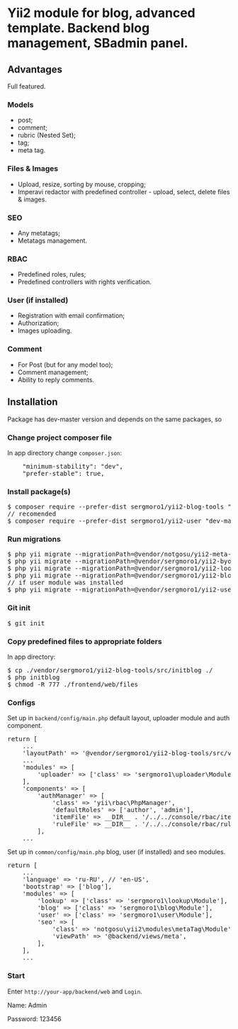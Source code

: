 <h1>Yii2 module for blog, advanced template. Backend blog management, SBadmin panel.</h1>

<h2>Advantages</h2>

Full featured.

<h3>Models</h3>
<ul>
  <li>post;</li>
  <li>comment;</li>
  <li>rubric (Nested Set);</li>
  <li>tag;</li>
  <li>meta tag.</li>
</ul>

<h3>Files & Images</h3>
<ul>
  <li>Upload, resize, sorting by mouse, cropping;</li>
  <li>Imperavi redactor with predefined controller - upload, select, delete files & images.</li>
</ul>

<h3>SEO</h3>
<ul>
  <li>Any metatags;</li>
  <li>Metatags management.</li>
</ul>

<h3>RBAC</h3>
<ul>
  <li>Predefined roles, rules;</li>
  <li>Predefined controllers with rights verification.</li>
</ul>

<h3>User (if installed)</h3>
<ul>
  <li>Registration with email confirmation;</li>
  <li>Authorization;</li>
  <li>Images uploading.</li>
</ul>

<h3>Comment</h3>
<ul>
  <li>For Post (but for any model too);</li>
  <li>Comment management;</li>
  <li>Ability to reply comments.</li>
</ul>

<h2>Installation</h2>

Package has dev-master version and depends on the same packages, so

<h3>Change project composer file</h3>

In app directory change <code>composer.json</code>:

<pre>
    "minimum-stability": "dev",
    "prefer-stable": true,
</pre>

<h3>Install package(s)</h3>

<pre>
$ composer require --prefer-dist sergmoro1/yii2-blog-tools "dev-master"
// recomended
$ composer require --prefer-dist sergmoro1/yii2-user "dev-master"
</pre>

<h3>Run migrations</h3>

<pre>
$ php yii migrate --migrationPath=@vendor/notgosu/yii2-meta-tag-module/src/migrations
$ php yii migrate --migrationPath=@vendor/sergmoro1/yii2-byone-uploader/migrations
$ php yii migrate --migrationPath=@vendor/sergmoro1/yii2-lookup/src/migrations
$ php yii migrate --migrationPath=@vendor/sergmoro1/yii2-blog-tools/src/migrations
// if user module was installed
$ php yii migrate --migrationPath=@vendor/sergmoro1/yii2-user/src/migrations
</pre>

<h3>Git init</h3>

<pre>
$ git init
</pre>

<h3>Copy predefined files to appropriate folders</h3>

In app directory:

<pre>
$ cp ./vendor/sergmoro1/yii2-blog-tools/src/initblog ./
$ php initblog
$ chmod -R 777 ./frontend/web/files
</pre>

<h3>Configs</h3>

Set up in <code>backend/config/main.php</code> default layout, uploader module and auth component.

<pre>
return [
    ...
    'layoutPath' => '@vendor/sergmoro1/yii2-blog-tools/src/views/layouts',
    ...
    'modules' => [
        'uploader' => ['class' => 'sergmoro1\uploader\Module'],
    ],
    'components' => [
        'authManager' => [
            'class' => 'yii\rbac\PhpManager',
            'defaultRoles' => ['author', 'admin'],
            'itemFile' => __DIR__ . '/../../console/rbac/items.php',
            'ruleFile' => __DIR__ . '/../../console/rbac/rules.php',
        ],
    ...
</pre>

Set up in <code>common/config/main.php</code> blog, user (if installed) and seo modules.
<pre>
return [
    ...
    'language' => 'ru-RU', // 'en-US',
    'bootstrap' => ['blog'],
    'modules' => [
        'lookup' => ['class' => 'sergmoro1\lookup\Module'],
        'blog' => ['class' => 'sergmoro1\blog\Module'],
        'user' => ['class' => 'sergmoro1\user\Module'],
        'seo' => [
            'class' => 'notgosu\yii2\modules\metaTag\Module',
            'viewPath' => '@backend/views/meta',
        ],
    ],
    ...
</pre>

<h3>Start</h3>

Enter <code>http://your-app/backend/web</code> and <code>Login</code>.

Name: Admin

Password: 123456
